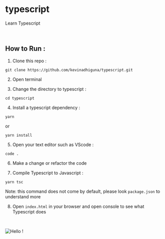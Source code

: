 # typescript

Learn Typescript

<br />

## How to Run :

1. Clone this repo : 

```
git clone https://github.com/kevinadhiguna/typescript.git
```

2. Open terminal

3. Change the directory to typescript :

```
cd typescript
```

4. Install a typescript dependency :

```
yarn
```
or
```
yarn install
```

5. Open your text editor such as VScode :

```
code .
```

6. Make a change or refactor the code

7. Compile Typescript to Javascript : 

```
yarn tsc
```

Note: this command does not come by default, please look `package.json` to understand more

8. Open `index.html` in your browser and open console to see what Typescript does

<br />

![Hello !](https://api.visitorbadge.io/api/VisitorHit?user=kevinadhiguna&repo=typescript&label=thanks%20for%20dropping%20in%20!&labelColor=%23000000&countColor=%23FFFFFF)
